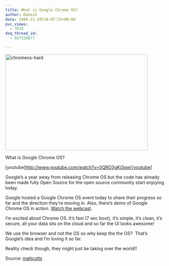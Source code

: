 ```yaml
---
title: What is Google Chrome OS?
author: Danesh
date: 2009-11-20T10:07:53+00:00
pvc_views:
  - 7635
dsq_thread_id:
  - 927150877

---
```

[<img loading="lazy" class="alignnone size-medium wp-image-1874" title="chromeos-hard" src="/wp-content/uploads/2009/11/chromeos-hard-450x304.jpg" alt="chromeos-hard" width="450" height="304" srcset="/wp-content/uploads/2009/11/chromeos-hard-450x304.jpg 450w, /wp-content/uploads/2009/11/chromeos-hard.jpg 543w" sizes="(max-width: 450px) 100vw, 450px" />][1]

<!--more-->What is Google Chrome OS?

[youtube]http://www.youtube.com/watch?v=0QRO3gKj3qw[/youtube]

Google&#8217;s a year away from releasing Chrome OS but the code has already been made fully Open Source for the open source community start enjoying today.

Google hosted a Google Chrome OS event today to share their progress so far and the direction they&#8217;re moving in. Also, there&#8217;s demo of Google Chrome OS in action. [Watch the webcast][2].

I&#8217;m excited about Chrome OS. It&#8217;s fast (7 sec boot), it&#8217;s simple, it&#8217;s clean, it&#8217;s secure, all your data sits on the cloud and so far the UI looks awesome!

We use the browser and not the OS so why keep the the OS?  That&#8217;s Google&#8217;s idea and I&#8217;m loving it so far.

Reality check though, they might just be taking over the world!!

Source: [mattcutts][3]

 [1]: /wp-content/uploads/2009/11/chromeos-hard.jpg
 [2]: http://www.google.com/intl/en/press/annc/20091119_chrome_os_webcast.html
 [3]: http://www.mattcutts.com/blog/google-chrome-os/